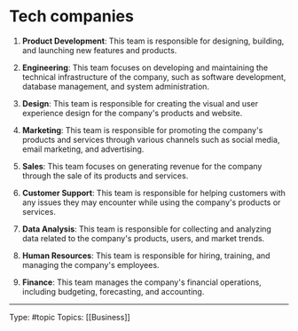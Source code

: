 # Tech companies

1. **Product Development**: This team is responsible for designing, building, and launching new features and products. 
2. **Engineering**: This team focuses on developing and maintaining the technical infrastructure of the company, such as software development, database management, and system administration.
3. **Design**: This team is responsible for creating the visual and user experience design for the company's products and website.
   
4. **Marketing**: This team is responsible for promoting the company's products and services through various channels such as social media, email marketing, and advertising.
5. **Sales**: This team focuses on generating revenue for the company through the sale of its products and services.
6. **Customer Support**: This team is responsible for helping customers with any issues they may encounter while using the company's products or services.
   
7. **Data Analysis**: This team is responsible for collecting and analyzing data related to the company's products, users, and market trends.
8. **Human Resources**: This team is responsible for hiring, training, and managing the company's employees.
9. **Finance**: This team manages the company's financial operations, including budgeting, forecasting, and accounting.


___
Type: #topic 
Topics: [[Business]]


